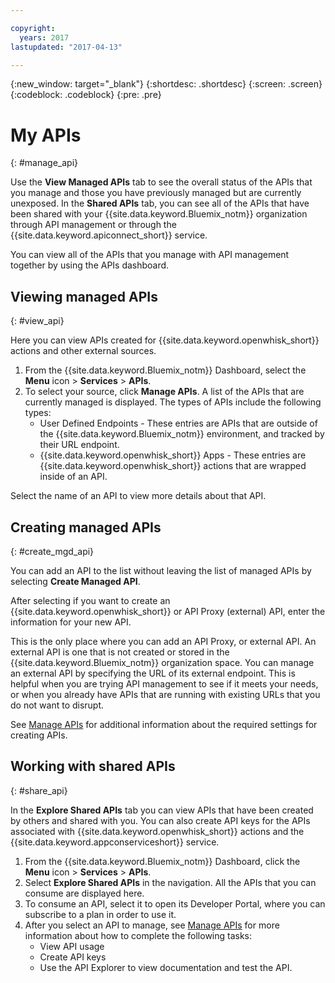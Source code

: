 ```yaml
---

copyright:
  years: 2017
lastupdated: "2017-04-13"

---
```



{:new_window: target="_blank"}
{:shortdesc: .shortdesc}
{:screen: .screen}
{:codeblock: .codeblock}
{:pre: .pre}

# My APIs
{: #manage_api}

Use the **View Managed APIs** tab to see the overall status of the APIs that you manage and those you have previously managed but are currently unexposed. In the **Shared APIs** tab, you can see all of the APIs that have been shared with your {{site.data.keyword.Bluemix_notm}} organization through API management or through the {{site.data.keyword.apiconnect_short}} service.

You can view all of the APIs that you manage with API management together by using the APIs dashboard. 

## Viewing managed APIs
{: #view_api}

Here you can view APIs created for {{site.data.keyword.openwhisk_short}} actions and other external sources.

1. From the {{site.data.keyword.Bluemix_notm}} Dashboard, select the **Menu** icon > **Services** > **APIs**.
2. To select your source, click **Manage APIs**. A list of the APIs that are currently managed is displayed. The types of APIs include the following types:
    * User Defined Endpoints - These entries are APIs that are outside of the {{site.data.keyword.Bluemix_notm}} environment, and tracked by their URL endpoint. 
    * {{site.data.keyword.openwhisk_short}} Apps - These entries are {{site.data.keyword.openwhisk_short}} actions that are wrapped inside of an API.

Select the name of an API to view more details about that API.

## Creating managed APIs
{: #create_mgd_api}

You can add an API to the list without leaving the list of managed APIs by selecting **Create Managed API**.

After selecting if you want to create an {{site.data.keyword.openwhisk_short}} or API Proxy (external) API, enter the information for your new API.  

This is the only place where you can add an API Proxy, or external API. An external API is one that is not created or stored in the {{site.data.keyword.Bluemix_notm}} organization space. You can manage an external API by specifying the URL of its external endpoint. This is helpful when you are trying API management to see if it meets your needs, or when you already have APIs that are running with existing URLs that you do not want to disrupt. 

See [Manage APIs](manage_apis.html) for additional information about the required settings for creating APIs.

## Working with shared APIs
{: #share_api}

In the **Explore Shared APIs** tab you can view APIs that have been created by others and shared with you. You can also create API keys for the APIs associated with {{site.data.keyword.openwhisk_short}} actions and the {{site.data.keyword.appconserviceshort}} service.

1. From the {{site.data.keyword.Bluemix_notm}} Dashboard, click the **Menu** icon > **Services** > **APIs**.
2. Select **Explore Shared APIs** in the navigation. All the APIs that you can consume are displayed here.
3. To consume an API, select it to open its Developer Portal, where you can subscribe to a plan in order to use it. 
4. After you select an API to manage, see [Manage APIs](manage_apis.html) for more information about how to complete the following tasks: 
    * View API usage
    * Create API keys
    * Use the API Explorer to view documentation and test the API.
